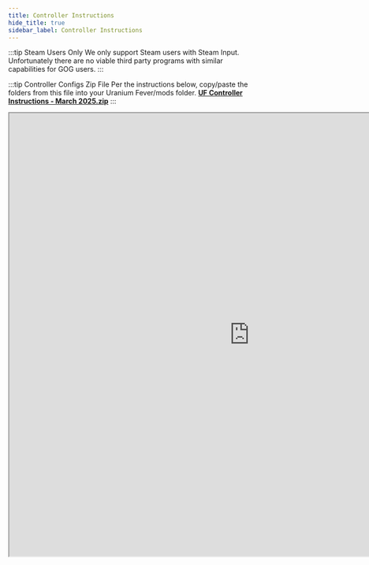 ```yaml
---
title: Controller Instructions
hide_title: true
sidebar_label: Controller Instructions
---
```


:::tip Steam Users Only
We only support Steam users with Steam Input. Unfortunately there are no viable third party programs with similar capabilities for GOG users.
:::

:::tip Controller Configs Zip File
Per the instructions below, copy/paste the folders from this file into your Uranium Fever/mods folder. 
**[UF Controller Instructions - March 2025.zip](https://github.com/user-attachments/files/19073939/Uranium.Fever.Controller.Instructions.-.March.2025.zip)**
:::

<iframe src="https://drive.google.com/file/d/1JPSwvuiqWdmvmVQqoPdM7cV26jmIK1yE/preview" width="974" height="900" allow="autoplay"></iframe>
